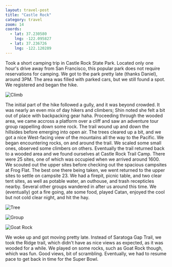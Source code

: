```yaml
---
layout: travel-post
title: "Castle Rock"
category: travel
zoom: 14
coords:
  - lat: 37.230580
    lng: -122.095827
  - lat: 37.236726
    lng: -122.120289
---
```



Took a short camping trip in Castle Rock State Park. Located only one hour's drive away
from San Francisco, this popular park does not require reservations for camping. We got
to the park pretty late (thanks Daniel), around 3PM. The area was filled with parked
cars, but we still found a spot. We registered and began the hike.

![Climb]({{site.url}}/images/travel/castle_rock/climb.JPG "Climbing")

The initial part of the hike followed a gully, and it was beyond crowded. It was nearly
an even mix of day hikers and climbers; Shin noted she felt a bit out of place with
backpacking gear haha. Proceeding through the wooded area, we came accross a platform
over a cliff and saw an adventure tour group rappelling down some rock. The trail wound
up and down the hillsides before emerging into open air. The trees cleared up a bit, and
we got a nice West-facing view of the mountains all the way to the Pacific. We began
encountering rocks, on and around the trail. We scaled some small ones, observed some
climbers on others. Eventually the trail returned back to a wooded area and we found
ourselves at Castle Rock Trail Camp. There were 25 sites, one of which was occupied when
we arrived around 1600. We scouted out the upper sites before checking out the spacious
campsites at Frog Flat. The best one there being taken, we went returned to the upper
sites to settle on campsite 23. We had a firepit, picnic table, and two clear tent sites,
as well as potable water, an outhouse, and trash recepticles nearby. Several other groups
wandered in after us around this time. We (eventually) got a fire going, ate some food,
played Catan, enjoyed the cool but not cold clear night, and hit the hay.

![Tree]({{site.url}}/images/travel/castle_rock/shin_tree.JPG "Tree")

![Group]({{site.url}}/images/travel/castle_rock/gropu.JPG "Group")

![Goat Rock]({{site.url}}/images/travel/castle_rock/shin_rock.JPG "Goat Rock")


We woke up and got moving pretty late. Instead of Saratoga Gap Trail, we took the Ridge
trail, which didn't have as nice views as expected, as it was wooded for a while. We
played on some rocks, such as Goat Rock though, which was fun. Good views, bit of
scrambling. Eventually, we had to resume pace to get back in time for the Super Bowl.
